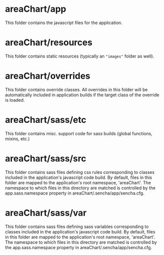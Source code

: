 # areaChart/app

This folder contains the javascript files for the application.

# areaChart/resources

This folder contains static resources (typically an `"images"` folder as well).

# areaChart/overrides

This folder contains override classes. All overrides in this folder will be 
automatically included in application builds if the target class of the override
is loaded.

# areaChart/sass/etc

This folder contains misc. support code for sass builds (global functions, 
mixins, etc.)

# areaChart/sass/src

This folder contains sass files defining css rules corresponding to classes
included in the application's javascript code build.  By default, files in this 
folder are mapped to the application's root namespace, 'areaChart'. The
namespace to which files in this directory are matched is controlled by the
app.sass.namespace property in areaChart/.sencha/app/sencha.cfg. 

# areaChart/sass/var

This folder contains sass files defining sass variables corresponding to classes
included in the application's javascript code build.  By default, files in this 
folder are mapped to the application's root namespace, 'areaChart'. The
namespace to which files in this directory are matched is controlled by the
app.sass.namespace property in areaChart/.sencha/app/sencha.cfg. 
